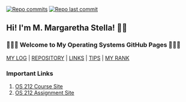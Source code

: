 [![Repo commits](https://badgen.net/github/commits/margarethastellaa/os212)](https://github.com/margarethastellaa/os212/commits/master)
[![Repo last commit](https://img.shields.io/github/last-commit/margarethastellaa/os212)](https://github.com/margarethastellaa/os212/commits/master)

## Hi! I'm M. Margaretha Stella! 👋🏻
### 👩🏻‍💻 Welcome to My Operating Systems GitHub Pages 👩🏻‍💻

[MY LOG](TXT/mylog.txt) | [REPOSITORY](https://github.com/margarethastellaa/os212) | [LINKS](LINKS/) | [TIPS](TIPS/) | [MY RANK](TXT/myrank.txt)

### Important Links
1. [OS 212 Course Site](https://os.vlsm.org/)<br>
2. [OS 212 Assignment Site](https://osp4diss.vlsm.org/)
